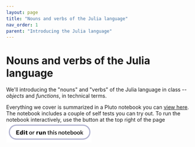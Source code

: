 ```yaml
---
layout: page
title: "Nouns and verbs of the Julia language"
nav_order: 1
parent: "Introducing the Julia language"
---
```


# Nouns and verbs of the Julia language

We'll introducing the "nouns" and "verbs" of the Julia language in class -- *objects* and *functions*, in technical terms.

Everything we cover is summarized in a Pluto notebook you can [view here](../../notebooks/basics.jl.html).  The notebook includes a couple of self tests you can try out.  To run the notebook interactively, use the button at the top right of the page  ![**Edit** or **run** this notebook](../../imgs/edit-run.png)